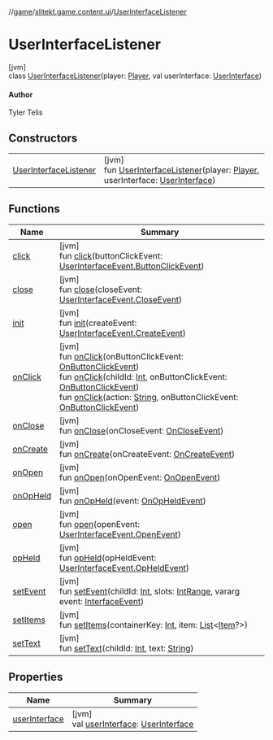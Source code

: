//[game](../../../index.md)/[xlitekt.game.content.ui](../index.md)/[UserInterfaceListener](index.md)

# UserInterfaceListener

[jvm]\
class [UserInterfaceListener](index.md)(player: [Player](../../xlitekt.game.actor.player/-player/index.md), val userInterface: [UserInterface](../-user-interface/index.md))

#### Author

Tyler Telis

## Constructors

| | |
|---|---|
| [UserInterfaceListener](-user-interface-listener.md) | [jvm]<br>fun [UserInterfaceListener](-user-interface-listener.md)(player: [Player](../../xlitekt.game.actor.player/-player/index.md), userInterface: [UserInterface](../-user-interface/index.md)) |

## Functions

| Name | Summary |
|---|---|
| [click](click.md) | [jvm]<br>fun [click](click.md)(buttonClickEvent: [UserInterfaceEvent.ButtonClickEvent](../-user-interface-event/-button-click-event/index.md)) |
| [close](close.md) | [jvm]<br>fun [close](close.md)(closeEvent: [UserInterfaceEvent.CloseEvent](../-user-interface-event/-close-event/index.md)) |
| [init](init.md) | [jvm]<br>fun [init](init.md)(createEvent: [UserInterfaceEvent.CreateEvent](../-user-interface-event/-create-event/index.md)) |
| [onClick](on-click.md) | [jvm]<br>fun [onClick](on-click.md)(onButtonClickEvent: [OnButtonClickEvent](../index.md#-308394779%2FClasslikes%2F440369633))<br>fun [onClick](on-click.md)(childId: [Int](https://kotlinlang.org/api/latest/jvm/stdlib/kotlin/-int/index.html), onButtonClickEvent: [OnButtonClickEvent](../index.md#-308394779%2FClasslikes%2F440369633))<br>fun [onClick](on-click.md)(action: [String](https://kotlinlang.org/api/latest/jvm/stdlib/kotlin/-string/index.html), onButtonClickEvent: [OnButtonClickEvent](../index.md#-308394779%2FClasslikes%2F440369633)) |
| [onClose](on-close.md) | [jvm]<br>fun [onClose](on-close.md)(onCloseEvent: [OnCloseEvent](../index.md#1821806567%2FClasslikes%2F440369633)) |
| [onCreate](on-create.md) | [jvm]<br>fun [onCreate](on-create.md)(onCreateEvent: [OnCreateEvent](../index.md#-1244066565%2FClasslikes%2F440369633)) |
| [onOpen](on-open.md) | [jvm]<br>fun [onOpen](on-open.md)(onOpenEvent: [OnOpenEvent](../index.md#1692743625%2FClasslikes%2F440369633)) |
| [onOpHeld](on-op-held.md) | [jvm]<br>fun [onOpHeld](on-op-held.md)(event: [OnOpHeldEvent](../index.md#259597109%2FClasslikes%2F440369633)) |
| [open](open.md) | [jvm]<br>fun [open](open.md)(openEvent: [UserInterfaceEvent.OpenEvent](../-user-interface-event/-open-event/index.md)) |
| [opHeld](op-held.md) | [jvm]<br>fun [opHeld](op-held.md)(opHeldEvent: [UserInterfaceEvent.OpHeldEvent](../-user-interface-event/-op-held-event/index.md)) |
| [setEvent](set-event.md) | [jvm]<br>fun [setEvent](set-event.md)(childId: [Int](https://kotlinlang.org/api/latest/jvm/stdlib/kotlin/-int/index.html), slots: [IntRange](https://kotlinlang.org/api/latest/jvm/stdlib/kotlin.ranges/-int-range/index.html), vararg event: [InterfaceEvent](../-interface-event/index.md)) |
| [setItems](set-items.md) | [jvm]<br>fun [setItems](set-items.md)(containerKey: [Int](https://kotlinlang.org/api/latest/jvm/stdlib/kotlin/-int/index.html), item: [List](https://kotlinlang.org/api/latest/jvm/stdlib/kotlin.collections/-list/index.html)&lt;[Item](../../xlitekt.game.content.item/-item/index.md)?&gt;) |
| [setText](set-text.md) | [jvm]<br>fun [setText](set-text.md)(childId: [Int](https://kotlinlang.org/api/latest/jvm/stdlib/kotlin/-int/index.html), text: [String](https://kotlinlang.org/api/latest/jvm/stdlib/kotlin/-string/index.html)) |

## Properties

| Name | Summary |
|---|---|
| [userInterface](user-interface.md) | [jvm]<br>val [userInterface](user-interface.md): [UserInterface](../-user-interface/index.md) |

